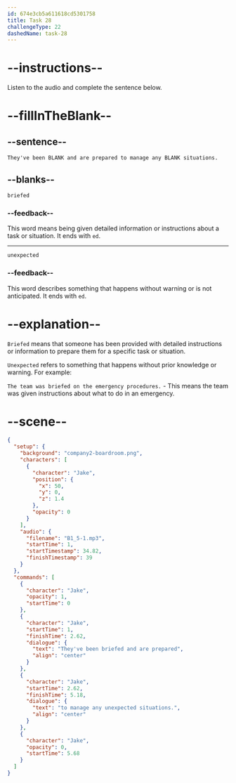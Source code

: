 ```yaml
---
id: 674e3cb5a611618cd5301758
title: Task 28
challengeType: 22
dashedName: task-28
---
```

<!-- (Audio) They've been briefed and are prepared to manage any unexpected situations. -->

# --instructions--

Listen to the audio and complete the sentence below.

# --fillInTheBlank--

## --sentence--

`They've been BLANK and are prepared to manage any BLANK situations.`

## --blanks--

`briefed`

### --feedback--

This word means being given detailed information or instructions about a task or situation. It ends with `ed`.

---

`unexpected`

### --feedback--

This word describes something that happens without warning or is not anticipated. It ends with `ed`.

# --explanation--

`Briefed` means that someone has been provided with detailed instructions or information to prepare them for a specific task or situation. 

`Unexpected` refers to something that happens without prior knowledge or warning. For example:

`The team was briefed on the emergency procedures.` - This means the team was given instructions about what to do in an emergency.

# --scene--

```json
{
  "setup": {
    "background": "company2-boardroom.png",
    "characters": [
      {
        "character": "Jake",
        "position": {
          "x": 50,
          "y": 0,
          "z": 1.4
        },
        "opacity": 0
      }
    ],
    "audio": {
      "filename": "B1_5-1.mp3",
      "startTime": 1,
      "startTimestamp": 34.82,
      "finishTimestamp": 39
    }
  },
  "commands": [
    {
      "character": "Jake",
      "opacity": 1,
      "startTime": 0
    },
    {
      "character": "Jake",
      "startTime": 1,
      "finishTime": 2.62,
      "dialogue": {
        "text": "They've been briefed and are prepared",
        "align": "center"
      }
    },
    {
      "character": "Jake",
      "startTime": 2.62,
      "finishTime": 5.18,
      "dialogue": {
        "text": "to manage any unexpected situations.",
        "align": "center"
      }
    },
    {
      "character": "Jake",
      "opacity": 0,
      "startTime": 5.68
    }
  ]
}
```
